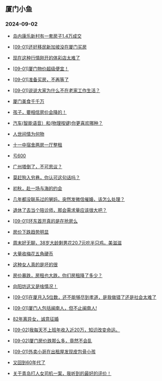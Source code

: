 ## 厦门小鱼 
### 2024-09-02

+ [岛内康乐新村有一套房子1.4万成交](http://bbs.xmfish.com/read-htm-tid-18238477.html)

+ [[09-01]还好移民新加坡没在厦门买房](http://bbs.xmfish.com/read-htm-tid-18238449.html)

+ [现在这种行情刚开的体彩店太难了](http://bbs.xmfish.com/read-htm-tid-18238443.html)

+ [[09-01]厦门物价超级便宜！](http://bbs.xmfish.com/read-htm-tid-18238608.html)

+ [[09-01]准备买房，不再等了](http://bbs.xmfish.com/read-htm-tid-18238540.html)

+ [[09-01]说说大家为什么不在老家工作生活？](http://bbs.xmfish.com/read-htm-tid-18238539.html)

+ [厦门美食千千万](http://bbs.xmfish.com/read-htm-tid-18238438.html)

+ [孩子，要相信房价会降的！](http://bbs.xmfish.com/read-htm-tid-18238505.html)

+ [汽车(智能语音）和(物理按键)你更喜欢哪种？](http://bbs.xmfish.com/read-htm-tid-18238440.html)

+ [人世间情为何物](http://bbs.xmfish.com/read-htm-tid-18238442.html)

+ [十一中宿舍两房一厅整租](http://bbs.xmfish.com/read-htm-tid-18238452.html)

+ [亏600](http://bbs.xmfish.com/read-htm-tid-18238487.html)

+ [广州塔倒了，不可思议？](http://bbs.xmfish.com/read-htm-tid-18238522.html)

+ [莫赶狗入穷巷，你认可这句话吗？](http://bbs.xmfish.com/read-htm-tid-18238453.html)

+ [初秋，赴一场与海的约会](http://bbs.xmfish.com/read-htm-tid-18238457.html)

+ [几年都没联系过的舅妈，突然发微信催婚，该怎么处理？](http://bbs.xmfish.com/read-htm-tid-18238615.html)

+ [退休了去当个陪诊师，那会需求量应该很大吧？](http://bbs.xmfish.com/read-htm-tid-18238561.html)

+ [[09-01]环东首开真的是在抢房么](http://bbs.xmfish.com/read-htm-tid-18238620.html)

+ [房价下跌趋势明显](http://bbs.xmfish.com/read-htm-tid-18238604.html)

+ [周末好无聊，38岁大龄剩男花20.7元吃半只鸡，美滋滋](http://bbs.xmfish.com/read-htm-tid-18238674.html)

+ [大量收梅花五角硬币](http://bbs.xmfish.com/read-htm-tid-18238577.html)

+ [这种女人真的是坏的很](http://bbs.xmfish.com/read-htm-tid-18238706.html)

+ [房价暴跌，房租也大跌，你们房租降了多少？](http://bbs.xmfish.com/read-htm-tid-18238586.html)

+ [向阳坊这又是啥情况！](http://bbs.xmfish.com/read-htm-tid-18238756.html)

+ [[09-01]在厦月入5位数，还不能够尽到孝道，是我做错了还是社会太难了](http://bbs.xmfish.com/read-htm-tid-18238755.html)

+ [[09-01]厦门人包括闽南人，但不止闽南人!](http://bbs.xmfish.com/read-htm-tid-18238779.html)

+ [82年离异女，诚意征婚](http://bbs.xmfish.com/read-htm-tid-18238750.html)

+ [[09-02]我每天不上班年收入近20万，知识改变命运。](http://bbs.xmfish.com/read-htm-tid-18238868.html)

+ [[09-02]厦门房价跌那么多，竟然不会乱](http://bbs.xmfish.com/read-htm-tid-18238862.html)

+ [[09-01]外卖小哥在出租屋发现皮包骨小孩](http://bbs.xmfish.com/read-htm-tid-18238705.html)

+ [又回到60年代了](http://bbs.xmfish.com/read-htm-tid-18238731.html)

+ [关于青岛打人女司机一案，我听到的最好的评价！](http://bbs.xmfish.com/read-htm-tid-18238815.html)

